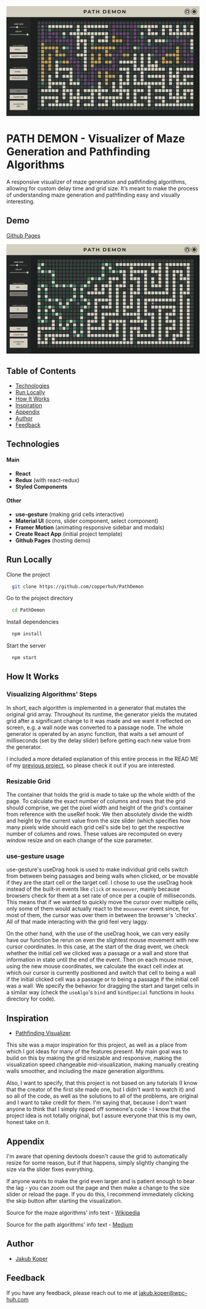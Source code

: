 ![Screenshot 1](https://github.com/copperhuh/PathDemon/blob/master/screenshots/screenshot-1.png?raw=true)

# PATH DEMON - Visualizer of Maze Generation and Pathfinding Algorithms

A responsive visualizer of maze generation and pathfinding algorithms, allowing for custom delay time and grid size. It’s meant to make the process of understanding maze generation and pathfinding easy and visually interesting.

## Demo

[Github Pages](https://copperhuh.github.io/PathDemon/)

![Screenshot 2](https://github.com/copperhuh/PathDemon/blob/master/screenshots/screenshot-2.png?raw=true)

## Table of Contents

-   [Technologies](#Technologies)
-   [Run Locally](#Run-Locally)
-   [How It Works](#How-It-Works)
-   [Inspiration](#Inspiration)
-   [Appendix](#Appendix)
-   [Author](#Author)
-   [Feedback](#Feedback)

## Technologies

#### Main

-   **React**
-   **Redux** (with react-redux)
-   **Styled Components**

#### Other

-   **use-gesture** (making grid cells interactive)
-   **Material UI** (icons, slider component, select component)
-   **Framer Motion** (animating responsive sidebar and modals)
-   **Create React App** (initial project template)
-   **Github Pages** (hosting demo)

## Run Locally

Clone the project

```bash
  git clone https://github.com/copperhuh/PathDemon
```

Go to the project directory

```bash
  cd PathDemon
```

Install dependencies

```bash
  npm install
```

Start the server

```bash
  npm start
```

## How It Works

### Visualizing Algorithms' Steps

In short, each algorithm is implemented in a generator that mutates the original grid array. Throughout its runtime, the generator yields the mutated grid after a significant change to it was made and we want it reflected on screen, e.g. a wall node was converted to a passage node. The whole generator is operated by an async function, that waits a set amount of milliseconds (set by the delay slider) before getting each new value from the generator.

I included a more detailed explanation of this entire process in the READ ME of my [previous project](https://github.com/copperhuh/SortDemon), so please check it out if you are interested.

### Resizable Grid

The container that holds the grid is made to take up the whole width of the page. To calculate the exact number of columns and rows that the grid should comprise, we get the pixel width and height of the grid's container from reference with the useRef hook. We then absolutely divide the width and height by the current value from the size slider (which specifies how many pixels wide should each grid cell's side be) to get the respective number of columns and rows. These values are recomputed on every window resize and on each change of the size parameter.

### use-gesture usage

use-gesture's useDrag hook is used to make individual grid cells switch from between being passages and being walls when clicked, or be movable if they are the start cell or the target cell. I chose to use the useDrag hook instead of the built-in events like `click` or `mouseover`, mainly because browsers check for them at a set rate of once per a couple of milliseconds. This means that if we wanted to quickly move the cursor over multiple cells, only some of them would actually react to the `mouseover` event since, for most of them, the cursor was over them in between the browser's 'checks'. All of that made interacting with the grid feel very laggy.

On the other hand, with the use of the useDrag hook, we can very easily have our function be rerun on even the slightest mouse movement with new cursor coordinates. In this case, at the start of the drag event, we check whether the initial cell we clicked was a passage or a wall and store that information in state until the end of the event. Then on each mouse move, using the new mouse coordinates, we calculate the exact cell index at which our cursor is currently positioned and switch that cell to being a wall if the initial clicked cell was a passage or to being a passage if the initial cell was a wall. We specify the behavior for dragging the start and target cells in a similar way (check the `useAlgo`'s `bind` and `bindSpecial` functions in `hooks` directory for code).

## Inspiration

-   [Pathfinding Visualizer](https://clementmihailescu.github.io/Pathfinding-Visualizer/)

This site was a major inspiration for this project, as well as a place from which I got ideas for many of the features present. My main goal was to build on this by making the grid resizable and responsive, making the visualization speed changeable mid-visualization, making manually creating walls smoother, and including the maze generation algorithms.

Also, I want to specify, that this project is not based on any tutorials (I know that the creator of the first site made one, but I didn't want to watch it) and so all of the code, as well as the solutions to all of the problems, are original and I want to take credit for them. I'm saying that, because I don't want anyone to think that I simply ripped off someone's code - I know that the project idea is not totally original, but I assure everyone that this is my own, honest take on it.

## Appendix

I'm aware that opening devtools doesn't cause the grid to automatically resize for some reason, but if that happens, simply slightly changing the size via the slider fixes everything.

If anyone wants to make the grid even larger and is patient enough to bear the lag - you can zoom out the page and then make a change to the size slider or reload the page. If you do this, I recommend immediately clicking the skip button after starting the visualization.

Source for the maze algorithms' info text - [Wikipedia](https://en.wikipedia.org/wiki/Maze_generation_algorithm)

Source for the path algorithms' info text - [Medium](https://medium.com/omarelgabrys-blog/path-finding-algorithms-f65a8902eb40)

## Author

-   [Jakub Koper](https://github.com/copperhuh)

## Feedback

If you have any feedback, please reach out to me at jakub.koper@wpc-huh.com
